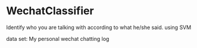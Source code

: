 # WechatClassifier
Identify who you are talking with according to what he/she said. using SVM

data set: My personal wechat chatting log
